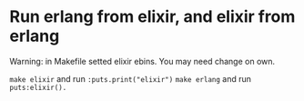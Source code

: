 # Run erlang from elixir, and elixir from erlang

Warning: in Makefile setted elixir ebins. You may need change on own.

```make elixir``` and run `:puts.print("elixir")`
```make erlang``` and run `puts:elixir().`
